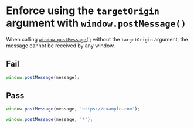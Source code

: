 # Enforce using the `targetOrigin` argument with `window.postMessage()`

When calling [`window.postMessage()`](https://developer.mozilla.org/en-US/docs/Web/API/Window/postMessage) without the `targetOrigin` argument, the message cannot be received by any window.

## Fail

```js
window.postMessage(message);
```

## Pass

```js
window.postMessage(message, 'https://example.com');
```

```js
window.postMessage(message, '*');
```
